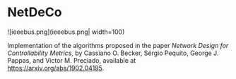 # NetDeCo

![ieeebus.png](ieeebus.png| width=100)

Implementation of the algorithms proposed in the paper 
*Network Design for Controllability Metrics*, by Cassiano O. Becker, Sérgio Pequito, George J. Pappas, and Victor M. Preciado, available at https://arxiv.org/abs/1902.04195.
